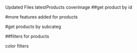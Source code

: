 Updated Files
latestProducts 
coverimage
##get product by id


#more features added for products


#get products by subcateg

##filters for products


color filters

